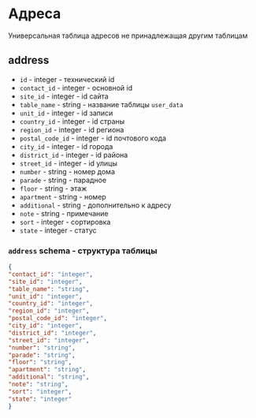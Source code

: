 # Адреса
Универсальная таблица адресов не принадлежащая другим таблицам
## address
- `id` - integer - технический id
- `contact_id` - integer - основной id
- `site_id` - integer - id сайта
- `table_name` - string - название таблицы `user_data`
- `unit_id` - integer - id записи
- `country_id` - integer - id страны
- `region_id` - integer - id региона
- `postal_code_id` - integer - id почтового кода
- `city_id` - integer - id города
- `district_id` - integer - id района
- `street_id` - integer - id улицы
- `number` - string - номер дома
- `parade` - string - парадное
- `floor` - string - этаж
- `apartment` - string - номер
- `additional` - string - дополнительно к адресу
- `note` - string - примечание
- `sort` - integer - сортировка
- `state` - integer - статус
### `address` schema - структура таблицы
```json
{
"contact_id": "integer",
"site_id": "integer",
"table_name": "string",
"unit_id": "integer",
"country_id": "integer",
"region_id": "integer",
"postal_code_id": "integer",
"city_id": "integer",
"district_id": "integer",
"street_id": "integer",
"number": "string",
"parade": "string",
"floor": "string",
"apartment": "string",
"additional": "string",
"note": "string",
"sort": "integer",
"state": "integer"
}
```
